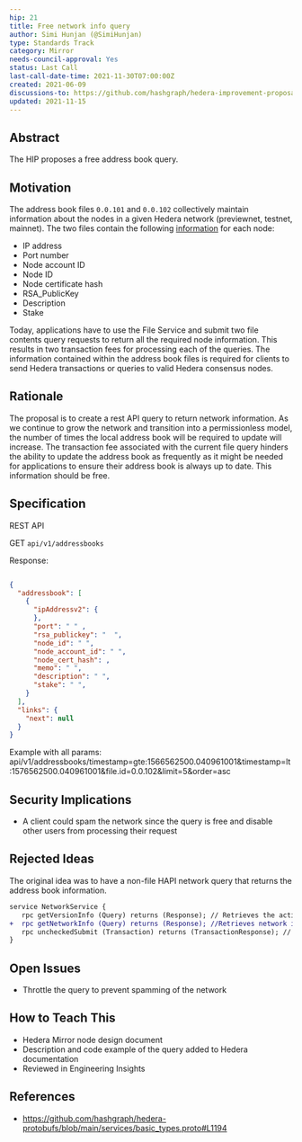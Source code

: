 ```yaml
---
hip: 21
title: Free network info query              
author: Simi Hunjan (@SimiHunjan)
type: Standards Track
category: Mirror
needs-council-approval: Yes
status: Last Call
last-call-date-time: 2021-11-30T07:00:00Z
created: 2021-06-09 
discussions-to: https://github.com/hashgraph/hedera-improvement-proposal/discussions/82
updated: 2021-11-15
---
```


## Abstract

The HIP proposes a free address book query.

## Motivation

The address book files `0.0.101` and `0.0.102` collectively maintain information about the nodes in a given Hedera network (previewnet, testnet, mainnet). The two files contain the following [information](https://github.com/hashgraph/hedera-protobufs/blob/main/services/basic_types.proto#L1194) for each node:

- IP address
- Port number
- Node account ID
- Node ID
- Node certificate hash
- RSA_PublicKey
- Description
- Stake

Today, applications have to use the File Service and submit two file contents query requests to return all the required node information. This results in two transaction fees for processing each of the queries. The information contained within the address book files is required for clients to send Hedera transactions or queries to valid Hedera consensus nodes.

## Rationale 

The proposal is to create a rest API query to return network information. As we continue to grow the network and transition into a permissionless model, the number of times the local address book will be required to update will increase. The transaction fee associated with the current file query hinders the ability to update the address book as frequently as it might be needed for applications to ensure their address book is always up to date. This information should be free. 

## Specification 

REST API

GET `api/v1/addressbooks`

Response:

```json

{
  "addressbook": [
    {
      "ipAddressv2": {
      },
      "port": " " ,
      "rsa_publickey": "  ",
      "node_id": " ",
      "node_account_id": " ",
      "node_cert_hash": ,
      "memo": " ",
      "description": " ",
      "stake": " ",
    }
  ],
  "links": {
    "next": null
  }
}

```

Example with all params:
api/v1/addressbooks/timestamp=gte:1566562500.040961001&timestamp=lt:1576562500.040961001&file.id=0.0.102&limit=5&order=asc



## Security Implications

- A client could spam the network since the query is free and disable other users from processing their request 

## Rejected Ideas

The original idea was to have a non-file HAPI network query that returns the address book information.
```diff
service NetworkService {
   rpc getVersionInfo (Query) returns (Response); // Retrieves the active versions of Hedera Services and HAPI proto
+  rpc getNetworkInfo (Query) returns (Response); //Retrieves network information
   rpc uncheckedSubmit (Transaction) returns (TransactionResponse); // Submits a "wrapped" transaction to the network, skipping its standard prechecks. (Note that the "wrapper" <tt>UncheckedSubmit</tt> transaction is still subject to normal prechecks, including an authorization requirement that its payer be either the treasury or system admin account.)
} 
```

## Open Issues

- Throttle the query to prevent spamming of the network

## How to Teach This

- Hedera Mirror node design document
- Description and code example of the query added to Hedera documentation
- Reviewed in Engineering Insights

## References

- https://github.com/hashgraph/hedera-protobufs/blob/main/services/basic_types.proto#L1194
